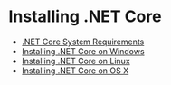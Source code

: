 # Installing .NET Core

*  [.NET Core System Requirements](system-reqs.md)
*  [Installing .NET Core on Windows](installing-core-windows.md)
*  [Installing .NET Core on Linux](installing-core-linux.md)
*  [Installing .NET Core on OS X](installing-core-osx.md)
